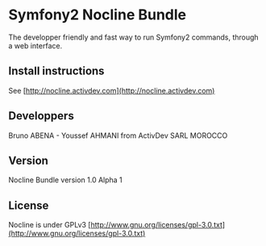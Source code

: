 Symfony2 Nocline Bundle
=======================

The developper friendly and fast way to run Symfony2 commands, through a web interface.


Install instructions
--------------------

See [http://nocline.activdev.com](http://nocline.activdev.com)


Developpers
-----------

Bruno ABENA - Youssef AHMANI from ActivDev SARL MOROCCO


Version
-------

Nocline Bundle version 1.0 Alpha 1


License
-------

Nocline is under GPLv3
[http://www.gnu.org/licenses/gpl-3.0.txt](http://www.gnu.org/licenses/gpl-3.0.txt)
